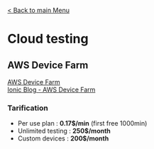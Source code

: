 [< Back to main Menu](https://github.com/gsoulie/Mobile-App-Development/blob/master/ionic2-test.md)    

# Cloud testing

## AWS Device Farm

[AWS Device Farm](https://aws.amazon.com/fr/device-farm/)    
[Ionic Blog - AWS Device Farm](https://blog.ionicframework.com/test-your-ionic-app-on-real-android-and-ios-devices-with-aws-device-farm/)     
### Tarification

- Per use plan : **0.17$/min** (first free 1000min)
- Unlimited testing : **250$/month**
- Custom devices : **200$/month**
